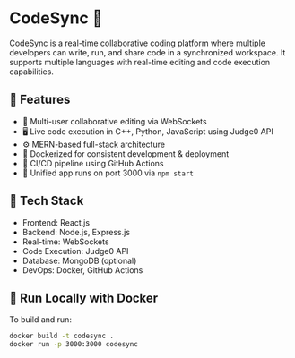 # CodeSync 🚀

CodeSync is a real-time collaborative coding platform where multiple developers can write, run, and share code in a synchronized workspace. It supports multiple languages with real-time editing and code execution capabilities.

## 🌟 Features

- 👥 Multi-user collaborative editing via WebSockets
- 🖥️ Live code execution in C++, Python, JavaScript using Judge0 API
- ⚙️ MERN-based full-stack architecture
- 🐳 Dockerized for consistent development & deployment
- 🔁 CI/CD pipeline using GitHub Actions
- 🚀 Unified app runs on port 3000 via `npm start`

## 🧱 Tech Stack

- Frontend: React.js
- Backend: Node.js, Express.js
- Real-time: WebSockets
- Code Execution: Judge0 API
- Database: MongoDB (optional)
- DevOps: Docker, GitHub Actions

## 🐳 Run Locally with Docker

To build and run:

```bash
docker build -t codesync .
docker run -p 3000:3000 codesync
